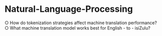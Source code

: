 # Natural-Language-Processing
○ How do tokenization strategies affect machine translation performance?
○ What machine translation model works best for English - to - isiZulu?
